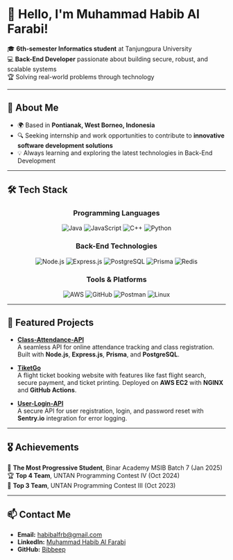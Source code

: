 # 👋 Hello, I'm Muhammad Habib Al Farabi!  

🎓 **6th-semester Informatics student** at Tanjungpura University  
💻 **Back-End Developer** passionate about building secure, robust, and scalable systems  
🏆 Solving real-world problems through technology  

---

## 🚀 About Me  
- 🌍 Based in **Pontianak, West Borneo, Indonesia**  
- 🔍 Seeking internship and work opportunities to contribute to **innovative software development solutions**  
- 💡 Always learning and exploring the latest technologies in Back-End Development  

---

## 🛠️ Tech Stack  

<div align="center">

### **Programming Languages**  
<img src="https://img.shields.io/badge/Java-ED8B00?style=for-the-badge&logo=java&logoColor=white" alt="Java" />  
<img src="https://img.shields.io/badge/JavaScript-F7DF1E?style=for-the-badge&logo=javascript&logoColor=black" alt="JavaScript" />  
<img src="https://img.shields.io/badge/C++-00599C?style=for-the-badge&logo=c%2B%2B&logoColor=white" alt="C++" />  
<img src="https://img.shields.io/badge/Python-3776AB?style=for-the-badge&logo=python&logoColor=white" alt="Python" />  

### **Back-End Technologies**  
<img src="https://img.shields.io/badge/Node.js-339933?style=for-the-badge&logo=node.js&logoColor=white" alt="Node.js" />  
<img src="https://img.shields.io/badge/Express.js-000000?style=for-the-badge&logo=express&logoColor=white" alt="Express.js" />  
<img src="https://img.shields.io/badge/PostgreSQL-336791?style=for-the-badge&logo=postgresql&logoColor=white" alt="PostgreSQL" />  
<img src="https://img.shields.io/badge/Prisma-2D3748?style=for-the-badge&logo=prisma&logoColor=white" alt="Prisma" />  
<img src="https://img.shields.io/badge/Redis-DC382D?style=for-the-badge&logo=redis&logoColor=white" alt="Redis" />  

### **Tools & Platforms**  
<img src="https://img.shields.io/badge/AWS-232F3E?style=for-the-badge&logo=amazon-aws&logoColor=white" alt="AWS" />  
<img src="https://img.shields.io/badge/GitHub-181717?style=for-the-badge&logo=github&logoColor=white" alt="GitHub" />  
<img src="https://img.shields.io/badge/Postman-FF6C37?style=for-the-badge&logo=postman&logoColor=white" alt="Postman" />  
<img src="https://img.shields.io/badge/Linux-FCC624?style=for-the-badge&logo=linux&logoColor=black" alt="Linux" />  

</div>

---

## 🌟 Featured Projects  

- **[Class-Attendance-API](https://github.com/Bibbeep/Class-Attendance-API)**  
  A seamless API for online attendance tracking and class registration. Built with **Node.js**, **Express.js**, **Prisma**, and **PostgreSQL**.  

- **[TiketGo](https://github.com/Binar-KM7-Team-10/Express-Back-End)**  
  A flight ticket booking website with features like fast flight search, secure payment, and ticket printing. Deployed on **AWS EC2** with **NGINX** and **GitHub Actions**.  

- **[User-Login-API](https://github.com/Bibbeep/User-Login-API)**  
  A secure API for user registration, login, and password reset with **Sentry.io** integration for error logging.  

---

## 🎖️ Achievements  
🏅 **The Most Progressive Student**, Binar Academy MSIB Batch 7 (Jan 2025)  
🏆 **Top 4 Team**, UNTAN Programming Contest IV (Oct 2024)  
🥉 **Top 3 Team**, UNTAN Programming Contest III (Oct 2023)  

---

## 📫 Contact Me  
- **Email:** [habibalfrb@gmail.com](mailto:habibalfrb@gmail.com)  
- **LinkedIn:** [Muhammad Habib Al Farabi](https://www.linkedin.com/in/mhabibalfarabi/)  
- **GitHub:** [Bibbeep](https://github.com/Bibbeep)  
